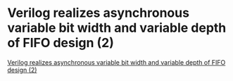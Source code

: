 # Verilog realizes asynchronous variable bit width and variable depth of FIFO design (2)
[Verilog realizes asynchronous variable bit width and variable depth of FIFO design (2)](https://aiwithcloud.com/2022/09/16/verilog_realizes_asynchronous_variable_bit_width_and_variable_depth_of_fifo_design_2/)